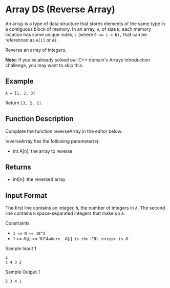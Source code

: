 # Array DS (Reverse Array)
An array is a type of data structure that stores elements of the same type in a contiguous block of memory. In an array, `A`, of size `N`, each memory location has some unique index, `i` (where `0 <= i < N),` that can be referenced as `A[i]` or `Ai`.

Reverse an array of integers.

**Note**: If you've already solved our C++ domain's Arrays Introduction challenge, you may want to skip this.

## Example
`A = [1, 2, 3]`

Return `[3, 2, 1]`.

## Function Description

Complete the function reverseArray in the editor below.

reverseArray has the following parameter(s):

* int A[n]: the array to reverse

## Returns

* int[n]: the reversed array

## Input Format

The first line contains an integer, `N`, the number of integers in `A`.
The second line contains `N` space-separated integers that make up `A`.

Constraints
* `1 <= N <= 10^3`
* 1 <= A[i] <= 10^4`where  `A[i]`  is the  `i^th`  integer in  `A`

Sample Input 1
```
4
1 4 3 2
```
Sample Output 1
```
2 3 4 1
```